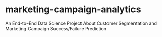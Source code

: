 # marketing-campaign-analytics
An End-to-End Data Science Project About Customer Segmentation and Marketing Campaign Success/Failure Prediction
